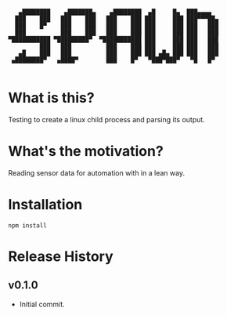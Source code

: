 ```
   ▄████████    ▄███████▄    ▄████████  ▄█     █▄  ███▄▄▄▄   
  ███    ███   ███    ███   ███    ███ ███     ███ ███▀▀▀██▄ 
  ███    █▀    ███    ███   ███    ███ ███     ███ ███   ███ 
  ███          ███    ███   ███    ███ ███     ███ ███   ███ 
▀███████████ ▀█████████▀  ▀███████████ ███     ███ ███   ███ 
         ███   ███          ███    ███ ███     ███ ███   ███ 
   ▄█    ███   ███          ███    ███ ███ ▄█▄ ███ ███   ███ 
 ▄████████▀   ▄████▀        ███    █▀   ▀███▀███▀   ▀█   █▀  
                                                             
```

# What is this?

Testing to create a linux child process and parsing its output.

# What's the motivation?
Reading sensor data for automation with in a lean way.
# Installation
```
npm install
```

# Release History

## v0.1.0
- Initial commit.